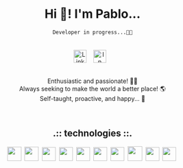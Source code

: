 <div align="center">

  <h1>Hi 👋! I'm Pablo...</h1>
  <code>Developer in progress...🧑‍💻</code>
  <br/>
  <br/>
  <br/>
  <div>
    <a href="https://www.linkedin.com/in/pabloratetro/"><img src="https://www.svgrepo.com/show/57068/linkedin.svg" alt="LinkedIn Profile" height="30px"></a>&nbsp;&nbsp;&nbsp;
    <a href="https://www.linkedin.com/in/pabloratetro/"><img src="https://www.svgrepo.com/show/295345/internet.svg" alt="In progress..." height="30px"></a>&nbsp;&nbsp;&nbsp;
  </div>
</div>
<br/>
<p align="center">
  Enthusiastic and passionate! 🧑‍💻<br/>
  Always seeking to make the world a better place! 🌎<br/>
  Self-taught, proactive, and happy... 🌱
</p>
<br/>
<h2 align="center">.:: technologies ::.</h2>
<div align="center">
    <img src="https://www.svgrepo.com/show/373669/html.svg"  height="33px"/>&nbsp;
    <img src="https://www.svgrepo.com/show/373535/css.svg"  height="33px"/>&nbsp;
    <img src="https://www.svgrepo.com/show/353925/javascript.svg"  height="32px"/>&nbsp;
    <img src="https://www.svgrepo.com/show/354478/typescript-icon.svg"  height="32px"/>&nbsp;
    <img src="https://www.svgrepo.com/show/354119/nodejs-icon.svg"  height="32px"/>&nbsp;
    <img src="https://www.svgrepo.com/show/353478/bash-icon.svg"  height="32px"/>&nbsp;
    <img src="https://www.svgrepo.com/show/355133/mysql.svg"  height="32px"/>&nbsp;
    <img src="https://www.svgrepo.com/show/448221/docker.svg"  height="34px"/>&nbsp;
    <img src="https://www.svgrepo.com/show/354004/linux-tux.svg"  height="32px"/>&nbsp;
    <img src="https://www.svgrepo.com/show/374171/vscode.svg"  height="32px"/>&nbsp;
</div>
